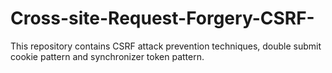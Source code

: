 # Cross-site-Request-Forgery-CSRF-
This repository contains CSRF attack prevention techniques, double submit cookie pattern and synchronizer token pattern.

